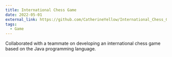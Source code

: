 ```yaml
---
title: International Chess Game
date: 2022-05-01
external_link: https://github.com/CatherineYellow/International_Chess_Game
tags:
  - Game
---
```


Collaborated with a teammate on developing an international chess game based on the Java programming language.

<!--more-->
